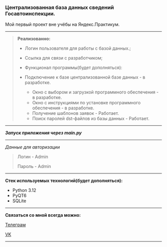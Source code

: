 ### Централизованная база данных сведений Госавтоинспекции.

Мой первый проект вне учёбы на Яндекс.Практикум.


------------

> **Реализованно:**
>
>+ Логин пользователя для работы с базой данных.;
>+ Ссылка для связи с разработчиком;
>+ Функционал программы(будет дополняться):
>
>+ Подключение к базе централизованной базе данных - в разработке.
>    + Окно с выбором и загрузкой программного обеспечения - в разработке.
>    + Окно с инструкциями по установке программного обеспечения - в разработке.
>    + Получение шаблонов заявок - Работает.
>    + Поиск паролей dst-файлов из базы данных - Работает.

------------

***Запуск приложения через main.py***

------------

*Данные для авторизации*
> Логин - Admin
>
> Пароль - Admin

------------

**Стек используемых технологий(будет дополняться):**

- Python 3.12
- PyQT6
- SQLite

------------

**Связаться со мной всегда можно:**

[Телеграм](https://t.me/tima_skye "Телеграм")

[VK](https://vk.com/tima_skye "VK")

------------
